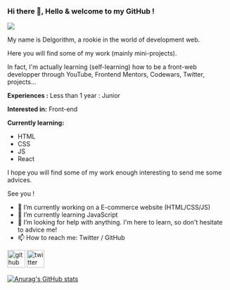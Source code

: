 ### Hi there 👋, Hello & welcome to my GitHub !
![](https://i.pinimg.com/564x/0d/c3/05/0dc305d8b58c437f0f086410c3d8269d.jpg)

My name is Delgorithm, a rookie in the world of development web. 

Here you will find some of my work (mainly mini-projects).

In fact, I'm actually learning (self-learning) how to be a front-web developper through YouTube, Frontend Mentors, Codewars, Twitter, projects...

**Experiences :**
Less than 1 year : Junior

**Interested in:**
Front-end

**Currently learning:**
- HTML
- CSS
- JS
- React

I hope you will find some of my work enough interesting to send me some advices.

See you !

- 🔭 I’m currently working on a E-commerce website (HTML/CSS/JS) 
- 🌱 I’m currently learning JavaScript 
- 🤔 I’m looking for help with anything. I'm here to learn, so don't hesitate to advice me! 
- 📫 How to reach me: Twitter / GitHub 


[<img src='https://cdn.jsdelivr.net/npm/simple-icons@3.0.1/icons/github.svg' alt='github' height='40'>](https://github.com/https://github.com/Delgorithm)  [<img src='https://cdn.jsdelivr.net/npm/simple-icons@3.0.1/icons/twitter.svg' alt='twitter' height='40'>](https://twitter.com/https://twitter.com/delgorithm)





[![Anurag's GitHub stats](https://github-readme-stats.vercel.app/api?username=Delgorithm)](https://github.com/anuraghazra/github-readme-stats)
